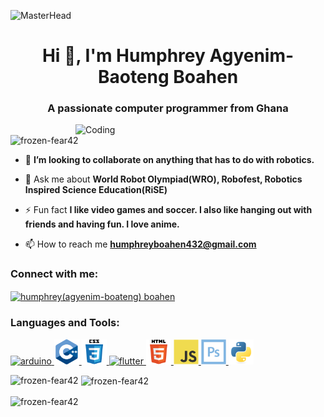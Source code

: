 ![MasterHead](https://visme.co/blog/wp-content/uploads/2020/03/animation-software-header-wide.gif)
<h1 align="center">Hi 👋, I'm Humphrey Agyenim-Baoteng Boahen</h1>
<h3 align="center">A passionate computer programmer from Ghana</h3>
<img align="right" alt="Coding" width="400" src="https://media3.giphy.com/media/v1.Y2lkPTc5MGI3NjExZDRmNjA3MTdjZjMzY2UyOWI5YzZiMzMyOWFiMDgxN2E1OTZmY2RhNyZjdD1n/qgQUggAC3Pfv687qPC/giphy.gif")

<p align="left"> <img src="https://komarev.com/ghpvc/?username=frozen-fear42&label=Profile%20views&color=0e75b6&style=flat" alt="frozen-fear42" /> </p>


- 👯 **I’m looking to collaborate on anything that has to do with robotics.**

- 💬 Ask me about **World Robot Olympiad(WRO), Robofest, Robotics Inspired Science Education(RiSE)**

- ⚡ Fun fact **I like video games and soccer. I also like hanging out with friends and having fun. I love anime.**

- 📫 How to reach me **humphreyboahen432@gmail.com**

<h3 align="left">Connect with me:</h3>
<p align="left">
<a href="https://linkedin.com/in/Humphrey (Agyenim-Boateng) Boahen" target="blank"><img align="center" src="https://raw.githubusercontent.com/rahuldkjain/github-profile-readme-generator/master/src/images/icons/Social/linked-in-alt.svg" alt="humphrey(agyenim-boateng) boahen" height="30" width="40" /></a>
</p>

<h3 align="left">Languages and Tools:</h3>
<p align="left"> <a href="https://www.arduino.cc/" target="_blank" rel="noreferrer"> <img src="https://cdn.worldvectorlogo.com/logos/arduino-1.svg" alt="arduino" width="40" height="40"/> </a> <a href="https://www.w3schools.com/cpp/" target="_blank" rel="noreferrer"> <img src="https://raw.githubusercontent.com/devicons/devicon/master/icons/cplusplus/cplusplus-original.svg" alt="cplusplus" width="40" height="40"/> </a> <a href="https://www.w3schools.com/css/" target="_blank" rel="noreferrer"> <img src="https://raw.githubusercontent.com/devicons/devicon/master/icons/css3/css3-original-wordmark.svg" alt="css3" width="40" height="40"/> </a> <a href="https://flutter.dev" target="_blank" rel="noreferrer"> <img src="https://www.vectorlogo.zone/logos/flutterio/flutterio-icon.svg" alt="flutter" width="40" height="40"/> </a> <a href="https://www.w3.org/html/" target="_blank" rel="noreferrer"> <img src="https://raw.githubusercontent.com/devicons/devicon/master/icons/html5/html5-original-wordmark.svg" alt="html5" width="40" height="40"/> </a> <a href="https://developer.mozilla.org/en-US/docs/Web/JavaScript" target="_blank" rel="noreferrer"> <img src="https://raw.githubusercontent.com/devicons/devicon/master/icons/javascript/javascript-original.svg" alt="javascript" width="40" height="40"/> </a> <a href="https://www.photoshop.com/en" target="_blank" rel="noreferrer"> <img src="https://raw.githubusercontent.com/devicons/devicon/master/icons/photoshop/photoshop-line.svg" alt="photoshop" width="40" height="40"/> </a> <a href="https://www.python.org" target="_blank" rel="noreferrer"> <img src="https://raw.githubusercontent.com/devicons/devicon/master/icons/python/python-original.svg" alt="python" width="40" height="40"/> </a> </p>

<p><img align="left" src="https://github-readme-stats.vercel.app/api/top-langs?username=frozen-fear42&show_icons=true&locale=en&layout=compact" alt="frozen-fear42" /></p>

<p>&nbsp;<img align="center" src="https://github-readme-stats.vercel.app/api?username=frozen-fear42&show_icons=true&locale=en" alt="frozen-fear42" /></p>

<p><img align="center" src="https://github-readme-streak-stats.herokuapp.com/?user=frozen-fear42&" alt="frozen-fear42" /></p>

